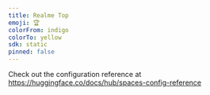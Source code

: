 ```yaml
---
title: Realme Top
emoji: 🏆
colorFrom: indigo
colorTo: yellow
sdk: static
pinned: false
---
```


Check out the configuration reference at https://huggingface.co/docs/hub/spaces-config-reference
